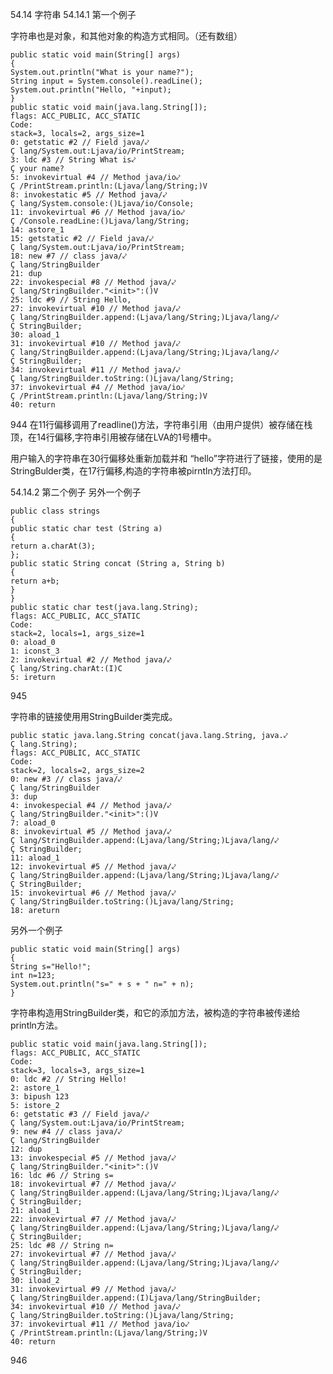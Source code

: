 54.14 字符串
54.14.1 第一个例子

字符串也是对象，和其他对象的构造方式相同。（还有数组）


    public static void main(String[] args)
    {
    System.out.println("What is your name?");
    String input = System.console().readLine();
    System.out.println("Hello, "+input);
    }
    public static void main(java.lang.String[]);
    flags: ACC_PUBLIC, ACC_STATIC
    Code:
    stack=3, locals=2, args_size=1
    0: getstatic #2 // Field java/⤦
    Ç lang/System.out:Ljava/io/PrintStream;
    3: ldc #3 // String What is⤦
    Ç your name?
    5: invokevirtual #4 // Method java/io⤦
    Ç /PrintStream.println:(Ljava/lang/String;)V
    8: invokestatic #5 // Method java/⤦
    Ç lang/System.console:()Ljava/io/Console;
    11: invokevirtual #6 // Method java/io⤦
    Ç /Console.readLine:()Ljava/lang/String;
    14: astore_1
    15: getstatic #2 // Field java/⤦
    Ç lang/System.out:Ljava/io/PrintStream;
    18: new #7 // class java/⤦
    Ç lang/StringBuilder
    21: dup
    22: invokespecial #8 // Method java/⤦
    Ç lang/StringBuilder."<init>":()V
    25: ldc #9 // String Hello,
    27: invokevirtual #10 // Method java/⤦
    Ç lang/StringBuilder.append:(Ljava/lang/String;)Ljava/lang/⤦
    Ç StringBuilder;
    30: aload_1
    31: invokevirtual #10 // Method java/⤦
    Ç lang/StringBuilder.append:(Ljava/lang/String;)Ljava/lang/⤦
    Ç StringBuilder;
    34: invokevirtual #11 // Method java/⤦
    Ç lang/StringBuilder.toString:()Ljava/lang/String;
    37: invokevirtual #4 // Method java/io⤦
    Ç /PrintStream.println:(Ljava/lang/String;)V
    40: return

944
在11行偏移调用了readline()方法，字符串引用（由用户提供）被存储在栈顶，在14行偏移,字符串引用被存储在LVA的1号槽中。


用户输入的字符串在30行偏移处重新加载并和 “hello”字符进行了链接，使用的是StringBulder类，在17行偏移,构造的字符串被pirntln方法打印。

54.14.2 第二个例子
另外一个例子

    public class strings
    {
    public static char test (String a)
    {
    return a.charAt(3);
    };
    public static String concat (String a, String b)
    {
    return a+b;
    }
    }
    public static char test(java.lang.String);
    flags: ACC_PUBLIC, ACC_STATIC
    Code:
    stack=2, locals=1, args_size=1
    0: aload_0
    1: iconst_3
    2: invokevirtual #2 // Method java/⤦
    Ç lang/String.charAt:(I)C
    5: ireturn

945

字符串的链接使用用StringBuilder类完成。


    public static java.lang.String concat(java.lang.String, java.⤦
    Ç lang.String);
    flags: ACC_PUBLIC, ACC_STATIC
    Code:
    stack=2, locals=2, args_size=2
    0: new #3 // class java/⤦
    Ç lang/StringBuilder
    3: dup
    4: invokespecial #4 // Method java/⤦
    Ç lang/StringBuilder."<init>":()V
    7: aload_0
    8: invokevirtual #5 // Method java/⤦
    Ç lang/StringBuilder.append:(Ljava/lang/String;)Ljava/lang/⤦
    Ç StringBuilder;
    11: aload_1
    12: invokevirtual #5 // Method java/⤦
    Ç lang/StringBuilder.append:(Ljava/lang/String;)Ljava/lang/⤦
    Ç StringBuilder;
    15: invokevirtual #6 // Method java/⤦
    Ç lang/StringBuilder.toString:()Ljava/lang/String;
    18: areturn

另外一个例子
    
    public static void main(String[] args)
    {
    String s="Hello!";
    int n=123;
    System.out.println("s=" + s + " n=" + n);
    }

字符串构造用StringBuilder类，和它的添加方法，被构造的字符串被传递给println方法。

    
    public static void main(java.lang.String[]);
    flags: ACC_PUBLIC, ACC_STATIC
    Code:
    stack=3, locals=3, args_size=1
    0: ldc #2 // String Hello!
    2: astore_1
    3: bipush 123
    5: istore_2
    6: getstatic #3 // Field java/⤦
    Ç lang/System.out:Ljava/io/PrintStream;
    9: new #4 // class java/⤦
    Ç lang/StringBuilder
    12: dup
    13: invokespecial #5 // Method java/⤦
    Ç lang/StringBuilder."<init>":()V
    16: ldc #6 // String s=
    18: invokevirtual #7 // Method java/⤦
    Ç lang/StringBuilder.append:(Ljava/lang/String;)Ljava/lang/⤦
    Ç StringBuilder;
    21: aload_1
    22: invokevirtual #7 // Method java/⤦
    Ç lang/StringBuilder.append:(Ljava/lang/String;)Ljava/lang/⤦
    Ç StringBuilder;
    25: ldc #8 // String n=
    27: invokevirtual #7 // Method java/⤦
    Ç lang/StringBuilder.append:(Ljava/lang/String;)Ljava/lang/⤦
    Ç StringBuilder;
    30: iload_2
    31: invokevirtual #9 // Method java/⤦
    Ç lang/StringBuilder.append:(I)Ljava/lang/StringBuilder;
    34: invokevirtual #10 // Method java/⤦
    Ç lang/StringBuilder.toString:()Ljava/lang/String;
    37: invokevirtual #11 // Method java/io⤦
    Ç /PrintStream.println:(Ljava/lang/String;)V
    40: return


 946

